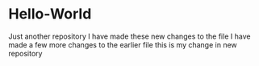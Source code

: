 # Hello-World
Just another repository
I have made these new changes to the file
I have made a few more changes to the earlier file
this is my change in new repository

